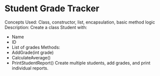 # Student Grade Tracker

Concepts Used: Class, constructor, list, encapsulation, basic method logic
Description:
Create a class Student with:
- Name
- ID
- List of grades
Methods:
- AddGrade(int grade)
- CalculateAverage()
- PrintStudentReport()
Create multiple students, add grades, and print individual reports.
